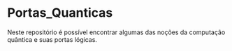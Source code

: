 # Portas_Quanticas
Neste repositório é possível encontrar algumas das noções da computação quântica e suas portas lógicas. 

